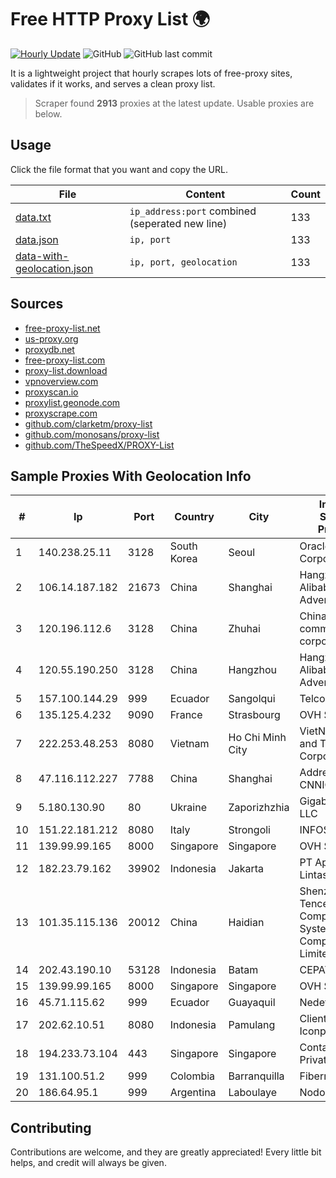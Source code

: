 
# Free HTTP Proxy List 🌍

[![Hourly Update](https://github.com/mertguvencli/http-proxy-list/actions/workflows/main.yml/badge.svg?branch=main)](https://github.com/mertguvencli/http-proxy-list/actions/workflows/main.yml)
![GitHub](https://img.shields.io/github/license/mertguvencli/http-proxy-list)
![GitHub last commit](https://img.shields.io/github/last-commit/mertguvencli/http-proxy-list)

It is a lightweight project that hourly scrapes lots of free-proxy sites, validates if it works, and serves a clean proxy list.


> Scraper found **2913** proxies at the latest update. Usable proxies are below.

## Usage

Click the file format that you want and copy the URL.


|File|Content|Count|
|----|-------|-----|
|[data.txt](https://raw.githubusercontent.com/mertguvencli/http-proxy-list/main/proxy-list/data.txt)|`ip_address:port` combined (seperated new line)|133|
|[data.json](https://raw.githubusercontent.com/mertguvencli/http-proxy-list/main/proxy-list/data.json)|`ip, port`|133|
|[data-with-geolocation.json](https://raw.githubusercontent.com/mertguvencli/http-proxy-list/main/proxy-list/data-with-geolocation.json)|`ip, port, geolocation`|133|

## Sources

* [free-proxy-list.net](https://free-proxy-list.net)
* [us-proxy.org](https://www.us-proxy.org)
* [proxydb.net](http://proxydb.net)
* [free-proxy-list.com](https://free-proxy-list.com/?page=&port=&type%5B%5D=http&type%5B%5D=https&up_time=0&search=Search)
* [proxy-list.download](https://www.proxy-list.download/HTTP)
* [vpnoverview.com](https://vpnoverview.com/privacy/anonymous-browsing/free-proxy-servers)
* [proxyscan.io](https://www.proxyscan.io)
* [proxylist.geonode.com](https://proxylist.geonode.com/api/proxy-list?limit=300&page=1&sort_by=lastChecked&sort_type=desc&protocols=http,https)
* [proxyscrape.com](https://api.proxyscrape.com/v2/?request=displayproxies&protocol=http&timeout=10000&country=all&ssl=all&anonymity=all)
* [github.com/clarketm/proxy-list](https://raw.githubusercontent.com/clarketm/proxy-list/master/proxy-list-raw.txt)
* [github.com/monosans/proxy-list](https://raw.githubusercontent.com/monosans/proxy-list/main/proxies/http.txt)
* [github.com/TheSpeedX/PROXY-List](https://raw.githubusercontent.com/TheSpeedX/PROXY-List/master/http.txt)


## Sample Proxies With Geolocation Info

|#|Ip|Port|Country|City|Internet Service Provider|
|-|--|----|-------|----|-------------------------|
|1|140.238.25.11|3128|South Korea|Seoul|Oracle Corporation|
|2|106.14.187.182|21673|China|Shanghai|Hangzhou Alibaba Advertising Co|
|3|120.196.112.6|3128|China|Zhuhai|China Mobile communications corporation|
|4|120.55.190.250|3128|China|Hangzhou|Hangzhou Alibaba Advertising Co|
|5|157.100.144.29|999|Ecuador|Sangolqui|Telconet S.A|
|6|135.125.4.232|9090|France|Strasbourg|OVH SAS|
|7|222.253.48.253|8080|Vietnam|Ho Chi Minh City|VietNam Post and Telecom Corporation|
|8|47.116.112.227|7788|China|Shanghai|Addresses CNNIC|
|9|5.180.130.90|80|Ukraine|Zaporizhzhia|Gigabit-Online LLC|
|10|151.22.181.212|8080|Italy|Strongoli|INFOSTRADA|
|11|139.99.99.165|8000|Singapore|Singapore|OVH SAS|
|12|182.23.79.162|39902|Indonesia|Jakarta|PT Aplikanusa Lintasarta|
|13|101.35.115.136|20012|China|Haidian|Shenzhen Tencent Computer Systems Company Limited|
|14|202.43.190.10|53128|Indonesia|Batam|CEPATNET|
|15|139.99.99.165|8000|Singapore|Singapore|OVH SAS|
|16|45.71.115.62|999|Ecuador|Guayaquil|Nedetel S.A.|
|17|202.62.10.51|8080|Indonesia|Pamulang|Client Jakarta Iconpln|
|18|194.233.73.104|443|Singapore|Singapore|Contabo Asia Private Limited|
|19|131.100.51.2|999|Colombia|Barranquilla|Fibernet TV SAS|
|20|186.64.95.1|999|Argentina|Laboulaye|Nodosud S.A|



## Contributing

Contributions are welcome, and they are greatly appreciated! Every
little bit helps, and credit will always be given.

